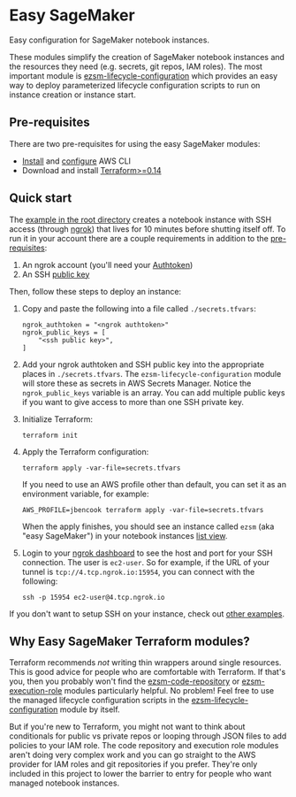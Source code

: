 # Easy SageMaker

Easy configuration for SageMaker notebook instances.

These modules simplify the creation of SageMaker notebook instances and the resources they need (e.g. secrets, git repos, IAM roles). The most important module is [ezsm-lifecycle-configuration](./modules/ezsm-lifecycle-configuration/) which provides an easy way to deploy parameterized lifecycle configuration scripts to run on instance creation or instance start.

## Pre-requisites

There are two pre-requisites for using the easy SageMaker modules:

* [Install](https://docs.aws.amazon.com/cli/latest/userguide/install-cliv2.html) and [configure](https://docs.aws.amazon.com/cli/latest/userguide/cli-configure-quickstart.html) AWS CLI
* Download and install [Terraform>=0.14](https://www.terraform.io/downloads.html)

## Quick start

The [example in the root directory](./main.tf) creates a notebook instance with SSH access (through [ngrok](https://ngrok.com/)) that lives for 10 minutes before shutting itself off. To run it in your account there are a couple requirements in addition to the [pre-requisites](#pre-requisites):

1. An ngrok account (you'll need your [Authtoken](https://dashboard.ngrok.com/auth/your-authtoken))
2. An SSH [public key](https://www.digitalocean.com/community/tutorials/how-to-set-up-ssh-keys-2)

Then, follow these steps to deploy an instance:

1. Copy and paste the following into a file called `./secrets.tfvars`:

    ```
    ngrok_authtoken = "<ngrok authtoken>"
    ngrok_public_keys = [
        "<ssh public key>",
    ]
    ```
2. Add your ngrok authtoken and SSH public key into the appropriate places in `./secrets.tfvars`. The `ezsm-lifecycle-configuration` module  will store these as secrets in AWS Secrets Manager. Notice the `ngrok_public_keys` variable is an array. You can add multiple public keys if you want to give access to more than one SSH private key.
3. Initialize Terraform:

    ```
    terraform init
    ```
4. Apply the Terraform configuration:

    ```
    terraform apply -var-file=secrets.tfvars
    ```

    If you need to use an AWS profile other than default, you can set it as an environment variable, for example:

    ```
    AWS_PROFILE=jbencook terraform apply -var-file=secrets.tfvars
    ```

    When the apply finishes, you should see an instance called `ezsm` (aka "easy SageMaker") in your notebook instances [list view](https://console.aws.amazon.com/sagemaker/home#/notebook-instances).
5. Login to your [ngrok dashboard](https://dashboard.ngrok.com/status/tunnels) to see the host and port for your SSH connection. The user is `ec2-user`. So for example, if the URL of your tunnel is `tcp://4.tcp.ngrok.io:15954`, you can connect with the following:

    ```
    ssh -p 15954 ec2-user@4.tcp.ngrok.io
    ```

If you don't want to setup SSH on your instance, check out [other examples](./examples/).

## Why Easy SageMaker Terraform modules?

Terraform recommends _not_ writing thin wrappers around single resources. This is good advice for people who are comfortable with Terraform. If that's you, then you probably won't find the [ezsm-code-repository](./modules/ezsm-code-repository/) or [ezsm-execution-role](./modules/ezsm-ezsm-execution-role/) modules particularly helpful. No problem! Feel free to use the managed lifecycle configuration scripts in the [ezsm-lifecycle-configuration](./modules/ezsm-lifecycle-configuration/) module by itself.

But if you're new to Terraform, you might not want to think about conditionals for public vs private repos or looping through JSON files to add policies to your IAM role. The code repository and execution role modules aren't doing very complex work and you can go straight to the AWS provider for IAM roles and git repositories if you prefer. They're only included in this project to lower the barrier to entry for people who want managed notebook instances.
